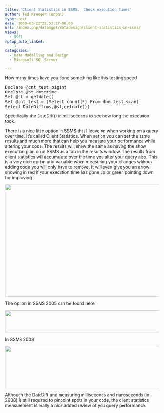 ```yaml
---
title: 'Client Statistics in SSMS.  Check execution times'
author: Ted Krueger (onpnt)
type: post
date: 2009-03-22T22:53:17+00:00
url: /index.php/datamgmt/datadesign/client-statistics-in-ssms/
views:
  - 9911
rp4wp_auto_linked:
  - 1
categories:
  - Data Modelling and Design
  - Microsoft SQL Server

---
```

How many times have you done something like this testing speed

<pre>Declare @cnt_test bigint
Declare @st datetime
Set @st = getdate()
Set @cnt_test = (Select count(*) From dbo.test_scan)
Select DateDiff(ms,@st,getdate())</pre>

Specifically the DateDiff() in milliseconds to see how long the execution took.

There is a nice little option in SSMS that I leave on when working on a query over time. It&#8217;s called Client Statistics. When set on you can get the same results and much more that can help you measure your performance while altering your code. The results will show the same as having the show execution plan on in SSMS as a tab in the results window. The results from client statistics will accumulate over the time you alter your query also. This is a very nice option and valuable when measuring your changes without adding code you will only have to remove. It will even give you an arrow showing in red if your execution time has gone up or green pointing down for improving

<div class="image_block">
  <img src="/wp-content/uploads/blogs/DataMgmt//client_stats.gif" alt="" title="" width="772" height="367" />
</div>

The option in SSMS 2005 can be found here

<div class="image_block">
  <img src="/wp-content/uploads/blogs/DataMgmt//ssms2005stats.gif" alt="" title="" width="634" height="72" />
</div>

In SSMS 2008 

<div class="image_block">
  <img src="/wp-content/uploads/blogs/DataMgmt//ssms2008stats.gif" alt="" title="" width="726" height="137" />
</div>

Although the DateDiff and measuring milliseconds and nanoseconds (in 2008) is still required to pinpoint spots in your code, the client statistics measurement is really a nice added review of you query performance.